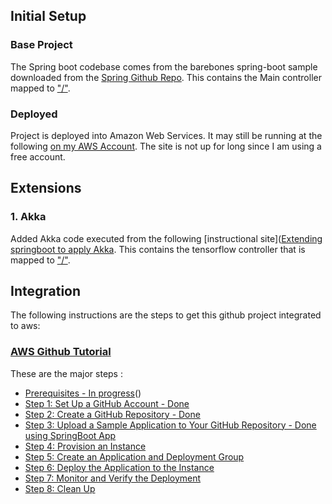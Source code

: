 ## Initial Setup

### Base Project 

The Spring boot codebase comes from the barebones spring-boot sample downloaded from the [Spring Github Repo](https://github.com/spring-guides/gs-spring-boot). This contains the Main controller mapped to ["/"]().

### Deployed

Project is deployed into Amazon Web Services. It may still be running at the following [on my AWS Account](). The site is not up for long since I am using a free account.

## Extensions

### 1. Akka

Added Akka code executed from the following [instructional site]([Extending springboot to apply Akka](http://kimrudolph.de/blog/spring-boot-meets-akka). This contains the tensorflow controller that is mapped to ["/"]().


## Integration

The following instructions are the steps to get this github project integrated to aws:

### [AWS Github Tutorial](http://docs.aws.amazon.com/codedeploy/latest/userguide/tutorials-github.html)

These are the major steps :

- [Prerequisites - In progress](http://docs.aws.amazon.com/codedeploy/latest/userguide/tutorials-github-prerequisites.html)()
- [Step 1: Set Up a GitHub Account - Done](http://docs.aws.amazon.com/codedeploy/latest/userguide/tutorials-github-create-github-account.html)
- [Step 2: Create a GitHub Repository - Done](http://docs.aws.amazon.com/codedeploy/latest/userguide/tutorials-github.html)
- [Step 3: Upload a Sample Application to Your GitHub Repository - Done using SpringBoot App](http://docs.aws.amazon.com/codedeploy/latest/userguide/tutorials-github-upload-sample-revision.html)
- [Step 4: Provision an Instance](http://docs.aws.amazon.com/codedeploy/latest/userguide/tutorials-github-provision-instance.html)
- [Step 5: Create an Application and Deployment Group]()
- [Step 6: Deploy the Application to the Instance]()
- [Step 7: Monitor and Verify the Deployment]()
- [Step 8: Clean Up]()

